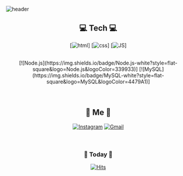 
![header](https://capsule-render.vercel.app/api?type=waving&color=auto&height=300&section=header&text=SunyoungBaek&fontSize=90)


<div align=center>
  
## 💻 Tech 💻
  [![html](https://img.shields.io/badge/Html-E34F26?style=flat-square&logo=Html5&logoColor=white)]  [![css](https://img.shields.io/badge/CSS-1572B6?style=flat-square&logo=CSS3&logoColor=white)]  [![JS](https://img.shields.io/badge/JavaScript-F7DF1E?style=flat-square&logo=JavaScript&logoColor=black)]    

<br>
[![Node.js](https://img.shields.io/badge/Node.js-white?style=flat-square&logo=Node.js&logoColor=339933)]  [![MySQL](https://img.shields.io/badge/MySQL-white?style=flat-square&logo=MySQL&logoColor=4479A1)]
<br><br><br>
  
## 🌷 Me 🌷
[![Instagram](https://img.shields.io/badge/Instagram-white?style=flat-square&logo=Instagram&logoColor=E4405F)](https://www.instagram.com/bsy0720) [![Gmail](https://img.shields.io/badge/Gmail-EA4335?style=flat-square&logo=Gmail&logoColor=white)](mailto:bsy1245@gamil.com)
<br><br><br>
  
  
### 📅 Today 📅  
[![Hits](https://hits.seeyoufarm.com/api/count/incr/badge.svg?url=https%3A%2F%2Fgithub.com%2Fbsy0720&count_bg=%2354EFC1&title_bg=%23BFCBCD&icon=&icon_color=%230F0000&title=hits&edge_flat=false)](https://hits.seeyoufarm.com)
<br><br><br><br><br>
    
</div>
